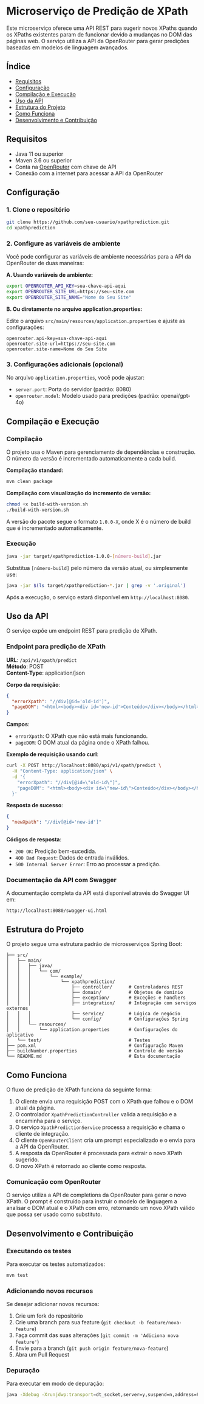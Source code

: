 # Microserviço de Predição de XPath

Este microserviço oferece uma API REST para sugerir novos XPaths quando os XPaths existentes param de funcionar devido a mudanças no DOM das páginas web. O serviço utiliza a API da OpenRouter para gerar predições baseadas em modelos de linguagem avançados.

## Índice

- [Requisitos](#requisitos)
- [Configuração](#configuração)
- [Compilação e Execução](#compilação-e-execução)
- [Uso da API](#uso-da-api)
- [Estrutura do Projeto](#estrutura-do-projeto)
- [Como Funciona](#como-funciona)
- [Desenvolvimento e Contribuição](#desenvolvimento-e-contribuição)

## Requisitos

- Java 11 ou superior
- Maven 3.6 ou superior
- Conta na [OpenRouter](https://openrouter.ai/) com chave de API
- Conexão com a internet para acessar a API da OpenRouter

## Configuração

### 1. Clone o repositório

```bash
git clone https://github.com/seu-usuario/xpathprediction.git
cd xpathprediction
```

### 2. Configure as variáveis de ambiente

Você pode configurar as variáveis de ambiente necessárias para a API da OpenRouter de duas maneiras:

**A. Usando variáveis de ambiente:**

```bash
export OPENROUTER_API_KEY=sua-chave-api-aqui
export OPENROUTER_SITE_URL=https://seu-site.com
export OPENROUTER_SITE_NAME="Nome do Seu Site"
```

**B. Ou diretamente no arquivo application.properties:**

Edite o arquivo `src/main/resources/application.properties` e ajuste as configurações:

```properties
openrouter.api-key=sua-chave-api-aqui
openrouter.site-url=https://seu-site.com
openrouter.site-name=Nome do Seu Site
```

### 3. Configurações adicionais (opcional)

No arquivo `application.properties`, você pode ajustar:

- `server.port`: Porta do servidor (padrão: 8080)
- `openrouter.model`: Modelo usado para predições (padrão: openai/gpt-4o)

## Compilação e Execução

### Compilação

O projeto usa o Maven para gerenciamento de dependências e construção. O número da versão é incrementado automaticamente a cada build.

**Compilação standard:**

```bash
mvn clean package
```

**Compilação com visualização do incremento de versão:**

```bash
chmod +x build-with-version.sh
./build-with-version.sh
```

A versão do pacote segue o formato `1.0.0-X`, onde X é o número de build que é incrementado automaticamente.

### Execução

```bash
java -jar target/xpathprediction-1.0.0-[número-build].jar
```

Substitua `[número-build]` pelo número da versão atual, ou simplesmente use:

```bash
java -jar $(ls target/xpathprediction-*.jar | grep -v '.original')
```

Após a execução, o serviço estará disponível em `http://localhost:8080`.

## Uso da API

O serviço expõe um endpoint REST para predição de XPath.

### Endpoint para predição de XPath

**URL**: `/api/v1/xpath/predict`  
**Método**: POST  
**Content-Type**: application/json

**Corpo da requisição**:

```json
{
  "errorXpath": "//div[@id='old-id']",
  "pageDOM": "<html><body><div id='new-id'>Conteúdo</div></body></html>"
}
```

**Campos**:
- `errorXpath`: O XPath que não está mais funcionando.
- `pageDOM`: O DOM atual da página onde o XPath falhou.

**Exemplo de requisição usando curl**:

```bash
curl -X POST http://localhost:8080/api/v1/xpath/predict \
  -H "Content-Type: application/json" \
  -d '{
    "errorXpath": "//div[@id=\"old-id\"]",
    "pageDOM": "<html><body><div id=\"new-id\">Conteúdo</div></body></html>"
  }'
```

**Resposta de sucesso**:

```json
{
  "newXpath": "//div[@id='new-id']"
}
```

**Códigos de resposta**:
- `200 OK`: Predição bem-sucedida.
- `400 Bad Request`: Dados de entrada inválidos.
- `500 Internal Server Error`: Erro ao processar a predição.

### Documentação da API com Swagger

A documentação completa da API está disponível através do Swagger UI em:

```
http://localhost:8080/swagger-ui.html
```

## Estrutura do Projeto

O projeto segue uma estrutura padrão de microsserviços Spring Boot:

```
├── src/
│   ├── main/
│   │   ├── java/
│   │   │   └── com/
│   │   │       └── example/
│   │   │           └── xpathprediction/
│   │   │               ├── controller/      # Controladores REST
│   │   │               ├── domain/          # Objetos de domínio
│   │   │               ├── exception/       # Exceções e handlers
│   │   │               ├── integration/     # Integração com serviços externos
│   │   │               ├── service/         # Lógica de negócio
│   │   │               └── config/          # Configurações Spring
│   │   └── resources/
│   │       └── application.properties       # Configurações do aplicativo
│   └── test/                                # Testes
├── pom.xml                                  # Configuração Maven
├── buildNumber.properties                   # Controle de versão
└── README.md                                # Esta documentação
```

## Como Funciona

O fluxo de predição de XPath funciona da seguinte forma:

1. O cliente envia uma requisição POST com o XPath que falhou e o DOM atual da página.
2. O controlador `XpathPredictionController` valida a requisição e a encaminha para o serviço.
3. O serviço `XpathPredictionService` processa a requisição e chama o cliente de integração.
4. O cliente `OpenRouterClient` cria um prompt especializado e o envia para a API da OpenRouter.
5. A resposta da OpenRouter é processada para extrair o novo XPath sugerido.
6. O novo XPath é retornado ao cliente como resposta.

### Comunicação com OpenRouter

O serviço utiliza a API de completions da OpenRouter para gerar o novo XPath. O prompt é construído para instruir o modelo de linguagem a analisar o DOM atual e o XPath com erro, retornando um novo XPath válido que possa ser usado como substituto.

## Desenvolvimento e Contribuição

### Executando os testes

Para executar os testes automatizados:

```bash
mvn test
```

### Adicionando novos recursos

Se desejar adicionar novos recursos:

1. Crie um fork do repositório
2. Crie uma branch para sua feature (`git checkout -b feature/nova-feature`)
3. Faça commit das suas alterações (`git commit -m 'Adiciona nova feature'`)
4. Envie para a branch (`git push origin feature/nova-feature`)
5. Abra um Pull Request

### Depuração

Para executar em modo de depuração:

```bash
java -Xdebug -Xrunjdwp:transport=dt_socket,server=y,suspend=n,address=8000 -jar target/xpathprediction-1.0.0-[número-build].jar
``` 